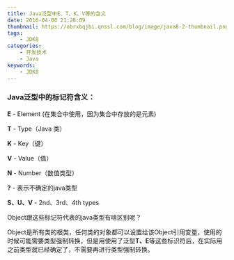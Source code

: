 ```yaml
---
title: Java泛型中E、T、K、V等的含义
date: 2016-04-08 21:28:09
thumbnail: https://obrxbqjbi.qnssl.com/blog/image/java8-2-thumbnail.png
tags:
	- JDK8
categories:
	- 开发技术
	- Java
keywords:
	- JDK8
---
```

### Java泛型中的标记符含义：

 **E** - Element (在集合中使用，因为集合中存放的是元素)

 **T** - Type（Java 类）

 **K** - Key（键）

 **V** - Value（值）

 **N** - Number（数值类型）

**?** -  表示不确定的java类型

 **S、U、V** - 2nd、3rd、4th types

Object跟这些标记符代表的java类型有啥区别呢？

Object是所有类的根类，任何类的对象都可以设置给该Object引用变量，使用的时候可能需要类型强制转换，但是用使用了泛型**T、E**等这些标识符后，在实际用之前类型就已经确定了，不需要再进行类型强制转换。